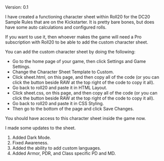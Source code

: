 Version: 0.1

I have created a functioning character sheet within Roll20 for the DC20 Sample Rules that are on the Kickstarter. It is pretty bare bones, but does have some auto calculations and configured rolls.

If you want to use it, then whoever makes the game will need a Pro subscription with Roll20 to be able to add the custom character sheet.

You can add the custom character sheet by doing the following:

- Go to the home page of your game, then click Settings and Game Settings.
- Change the Character Sheet Template to Custom.
- Click sheet.html, on this page, and then copy all of the code (or you can click the button beside RAW at the top right of the code to copy it all).
- Go back to roll20 and paste it in HTML Layout.
- Click sheet.css, on this page, and then copy all of the code (or you can click the button beside RAW at the top right of the code to copy it all).
- Go back to roll20 and paste it in CSS Styling.
- Then go to the bottom of the page and click Save Changes.

You should have access to this character sheet inside the game now.

I made some updates to the sheet.

1. Added Dark Mode.
2. Fixed Awareness.
3. Added the ability to add custom languages.
4. Added Armor, PDR, and Class specific PD and MD.
